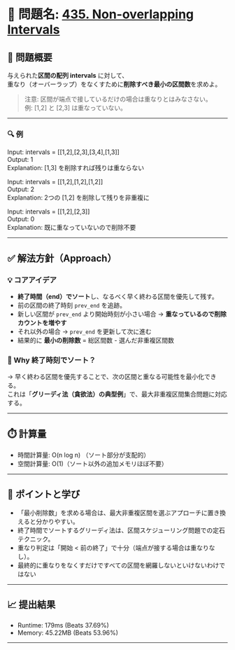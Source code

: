 # 🧩 問題名: [435. Non-overlapping Intervals](https://leetcode.com/problems/non-overlapping-intervals/)

## 📝 問題概要

与えられた**区間の配列 intervals** に対して、  
重なり（オーバーラップ）をなくすために**削除すべき最小の区間数**を求めよ。  

> 注意: 区間が端点で接しているだけの場合は重なりとはみなさない。  
> 例: [1,2] と [2,3] は重なっていない。

---

### 🔍 例
Input: intervals = [[1,2],[2,3],[3,4],[1,3]]  
Output: 1  
Explanation: [1,3] を削除すれば残りは重ならない  

Input: intervals = [[1,2],[1,2],[1,2]]  
Output: 2  
Explanation: 2つの [1,2] を削除して残りを非重複に  

Input: intervals = [[1,2],[2,3]]  
Output: 0  
Explanation: 既に重なっていないので削除不要

---

## ✅ 解法方針（Approach）

### 💡 コアアイデア
- **終了時間（end）でソート**し、なるべく早く終わる区間を優先して残す。
- 前の区間の終了時刻 `prev_end` を追跡。
- 新しい区間が `prev_end` より開始時刻が小さい場合 → **重なっているので削除カウントを増やす**
- それ以外の場合 → `prev_end` を更新して次に進む
- 結果的に **最小の削除数** = 総区間数 - 選んだ非重複区間数

### 🧠 Why 終了時刻でソート？
→ 早く終わる区間を優先することで、次の区間と重なる可能性を最小化できる。  
これは「**グリーディ法（貪欲法）の典型例**」で、最大非重複区間集合問題に対応する。

---

## ⏱️ 計算量
- 時間計算量: O(n log n) （ソート部分が支配的）
- 空間計算量: O(1)（ソート以外の追加メモリほぼ不要）

---

## 🧠 ポイントと学び
- 「最小削除数」を求める場合は、最大非重複区間を選ぶアプローチに置き換えると分かりやすい。
- 終了時間でソートするグリーディ法は、区間スケジューリング問題での定石テクニック。
- 重なり判定は「開始 < 前の終了」で十分（端点が接する場合は重なりなし）。
- 最終的に重なりをなくすだけですべての区間を網羅しないといけないわけではない

---

## 📈 提出結果
- Runtime: 179ms (Beats 37.69%)
- Memory: 45.22MB (Beats 53.96%)

---